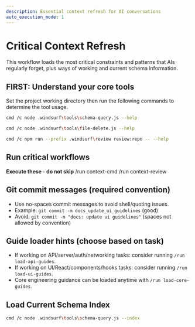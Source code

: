 ```yaml
---
description: Essential context refresh for AI conversations
auto_execution_mode: 1
---
```


# Critical Context Refresh

This workflow loads the most critical constraints and patterns that AIs regularly forget, plus ways of working and current schema information.

## FIRST: Understand your core tools
Set the project working directory then run the following commands to determine the tool usage.
```bash
cmd /c node .windsurf\tools\schema-query.js --help
```

```bash
cmd /c node .windsurf\tools\file-delete.js --help
```

```bash
cmd /c npm run --prefix .windsurf\review review:repo -- --help
```

## Run critical workflows
**Execute these - do not skip**
/run context-cmd
/run context-review

## Git commit messages (required convention)
- Use no-spaces commit messages to avoid shell/quoting issues.
- Example: `git commit -m docs_update_ui_guidelines` (good)
- Avoid: `git commit -m "docs: update ui guidelines"` (spaces not allowed by convention)

## Guide loader hints (choose based on task)
- If working on API/server/auth/networking tasks: consider running `/run load-api-guides`.
- If working on UI/React/components/hooks tasks: consider running `/run load-ui-guides`.
- Core engineering guidance can be loaded anytime with `/run load-core-guides`.

## Load Current Schema Index
```bash
cmd /c node .windsurf\tools\schema-query.js --index
```
